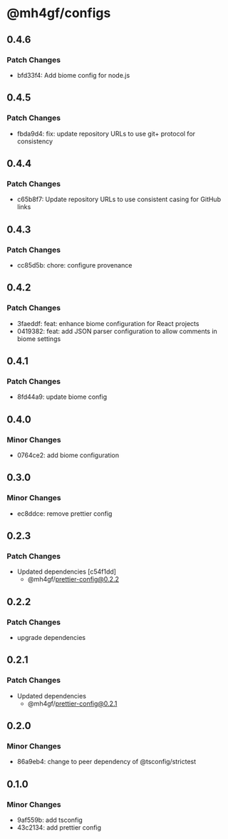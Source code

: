# @mh4gf/configs

## 0.4.6

### Patch Changes

- bfd33f4: Add biome config for node.js

## 0.4.5

### Patch Changes

- fbda9d4: fix: update repository URLs to use git+ protocol for consistency

## 0.4.4

### Patch Changes

- c65b8f7: Update repository URLs to use consistent casing for GitHub links

## 0.4.3

### Patch Changes

- cc85d5b: chore: configure provenance

## 0.4.2

### Patch Changes

- 3faeddf: feat: enhance biome configuration for React projects
- 0419382: feat: add JSON parser configuration to allow comments in biome settings

## 0.4.1

### Patch Changes

- 8fd44a9: update biome config

## 0.4.0

### Minor Changes

- 0764ce2: add biome configuration

## 0.3.0

### Minor Changes

- ec8ddce: remove prettier config

## 0.2.3

### Patch Changes

- Updated dependencies [c54f1dd]
  - @mh4gf/prettier-config@0.2.2

## 0.2.2

### Patch Changes

- upgrade dependencies

## 0.2.1

### Patch Changes

- Updated dependencies
  - @mh4gf/prettier-config@0.2.1

## 0.2.0

### Minor Changes

- 86a9eb4: change to peer dependency of @tsconfig/strictest

## 0.1.0

### Minor Changes

- 9af559b: add tsconfig
- 43c2134: add prettier config
